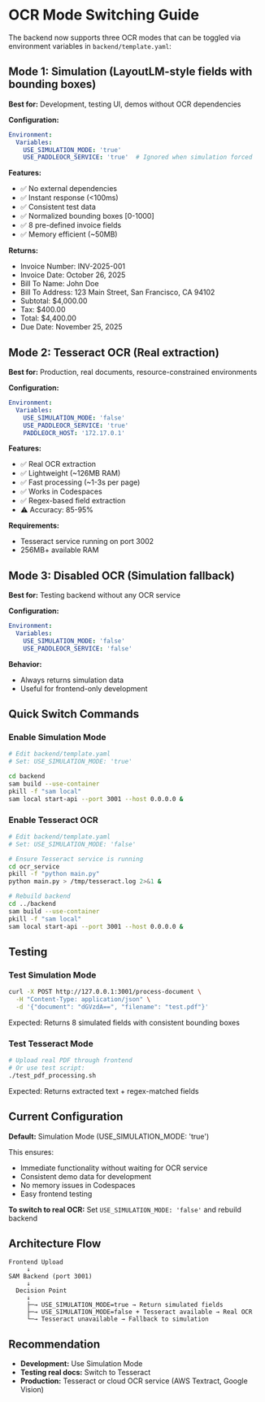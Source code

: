 # OCR Mode Switching Guide

The backend now supports three OCR modes that can be toggled via environment variables in `backend/template.yaml`:

## Mode 1: Simulation (LayoutLM-style fields with bounding boxes)

**Best for:** Development, testing UI, demos without OCR dependencies

**Configuration:**
```yaml
Environment:
  Variables:
    USE_SIMULATION_MODE: 'true'
    USE_PADDLEOCR_SERVICE: 'true'  # Ignored when simulation forced
```

**Features:**
- ✅ No external dependencies
- ✅ Instant response (<100ms)
- ✅ Consistent test data
- ✅ Normalized bounding boxes [0-1000]
- ✅ 8 pre-defined invoice fields
- ✅ Memory efficient (~50MB)

**Returns:**
- Invoice Number: INV-2025-001
- Invoice Date: October 26, 2025
- Bill To Name: John Doe
- Bill To Address: 123 Main Street, San Francisco, CA 94102
- Subtotal: $4,000.00
- Tax: $400.00
- Total: $4,400.00
- Due Date: November 25, 2025

## Mode 2: Tesseract OCR (Real extraction)

**Best for:** Production, real documents, resource-constrained environments

**Configuration:**
```yaml
Environment:
  Variables:
    USE_SIMULATION_MODE: 'false'
    USE_PADDLEOCR_SERVICE: 'true'
    PADDLEOCR_HOST: '172.17.0.1'
```

**Features:**
- ✅ Real OCR extraction
- ✅ Lightweight (~126MB RAM)
- ✅ Fast processing (~1-3s per page)
- ✅ Works in Codespaces
- ✅ Regex-based field extraction
- ⚠️ Accuracy: 85-95%

**Requirements:**
- Tesseract service running on port 3002
- 256MB+ available RAM

## Mode 3: Disabled OCR (Simulation fallback)

**Best for:** Testing backend without any OCR service

**Configuration:**
```yaml
Environment:
  Variables:
    USE_SIMULATION_MODE: 'false'
    USE_PADDLEOCR_SERVICE: 'false'
```

**Behavior:**
- Always returns simulation data
- Useful for frontend-only development

## Quick Switch Commands

### Enable Simulation Mode
```bash
# Edit backend/template.yaml
# Set: USE_SIMULATION_MODE: 'true'

cd backend
sam build --use-container
pkill -f "sam local"
sam local start-api --port 3001 --host 0.0.0.0 &
```

### Enable Tesseract OCR
```bash
# Edit backend/template.yaml
# Set: USE_SIMULATION_MODE: 'false'

# Ensure Tesseract service is running
cd ocr_service
pkill -f "python main.py"
python main.py > /tmp/tesseract.log 2>&1 &

# Rebuild backend
cd ../backend
sam build --use-container
pkill -f "sam local"
sam local start-api --port 3001 --host 0.0.0.0 &
```

## Testing

### Test Simulation Mode
```bash
curl -X POST http://127.0.0.1:3001/process-document \
  -H "Content-Type: application/json" \
  -d '{"document": "dGVzdA==", "filename": "test.pdf"}'
```

Expected: Returns 8 simulated fields with consistent bounding boxes

### Test Tesseract Mode
```bash
# Upload real PDF through frontend
# Or use test script:
./test_pdf_processing.sh
```

Expected: Returns extracted text + regex-matched fields

## Current Configuration

**Default:** Simulation Mode (USE_SIMULATION_MODE: 'true')

This ensures:
- Immediate functionality without waiting for OCR service
- Consistent demo data for development
- No memory issues in Codespaces
- Easy frontend testing

**To switch to real OCR:** Set `USE_SIMULATION_MODE: 'false'` and rebuild backend

## Architecture Flow

```
Frontend Upload
     ↓
SAM Backend (port 3001)
     ↓
  Decision Point
     ↓
     ├─→ USE_SIMULATION_MODE=true → Return simulated fields
     ├─→ USE_SIMULATION_MODE=false + Tesseract available → Real OCR
     └─→ Tesseract unavailable → Fallback to simulation
```

## Recommendation

- **Development:** Use Simulation Mode
- **Testing real docs:** Switch to Tesseract
- **Production:** Tesseract or cloud OCR service (AWS Textract, Google Vision)
